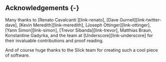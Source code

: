 ## Acknowledgements {-}

Many thanks to [Renato Cavalcanti ][link-renato], [Dave Gurnell][link-twitter-dave], [Kevin Meredith][link-meredith], [Joseph Ottinger][link-ottinger], [Yann Simon][link-simon], [Trevor Sibanda][link-trevor], Matthias Braun, Konstantine Gadyrka, and the team at [Underscore][link-underscore] for their invaluable contributions and proof reading.

And of course huge thanks to the Slick team for creating such a cool piece of software.


